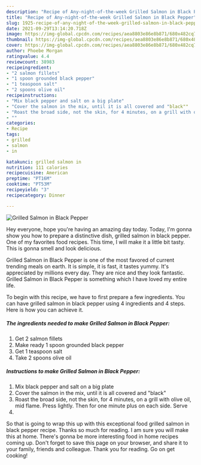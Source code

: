 ```yaml
---
description: "Recipe of Any-night-of-the-week Grilled Salmon in Black Pepper"
title: "Recipe of Any-night-of-the-week Grilled Salmon in Black Pepper"
slug: 1925-recipe-of-any-night-of-the-week-grilled-salmon-in-black-pepper
date: 2021-09-29T13:14:20.718Z
image: https://img-global.cpcdn.com/recipes/aea8803e86e8b871/680x482cq70/grilled-salmon-in-black-pepper-recipe-main-photo.jpg
thumbnail: https://img-global.cpcdn.com/recipes/aea8803e86e8b871/680x482cq70/grilled-salmon-in-black-pepper-recipe-main-photo.jpg
cover: https://img-global.cpcdn.com/recipes/aea8803e86e8b871/680x482cq70/grilled-salmon-in-black-pepper-recipe-main-photo.jpg
author: Phoebe Morgan
ratingvalue: 4.4
reviewcount: 38983
recipeingredient:
- "2 salmon fillets"
- "1 spoon grounded black pepper"
- "1 teaspoon salt"
- "2 spoons olive oil"
recipeinstructions:
- "Mix black pepper and salt on a big plate"
- "Cover the salmon in the mix, until it is all covered and "black""
- "Roast the broad side, not the skin, for 4 minutes, on a grill with olive oil, mid flame. Press lightly. Then for one minute plus on each side. Serve"
- ""
categories:
- Recipe
tags:
- grilled
- salmon
- in

katakunci: grilled salmon in 
nutrition: 111 calories
recipecuisine: American
preptime: "PT16M"
cooktime: "PT53M"
recipeyield: "3"
recipecategory: Dinner

---
```



![Grilled Salmon in Black Pepper](https://img-global.cpcdn.com/recipes/aea8803e86e8b871/680x482cq70/grilled-salmon-in-black-pepper-recipe-main-photo.jpg)

Hey everyone, hope you're having an amazing day today. Today, I'm gonna show you how to prepare a distinctive dish, grilled salmon in black pepper. One of my favorites food recipes. This time, I will make it a little bit tasty. This is gonna smell and look delicious.

Grilled Salmon in Black Pepper is one of the most favored of current trending meals on earth. It is simple, it is fast, it tastes yummy. It's appreciated by millions every day. They are nice and they look fantastic. Grilled Salmon in Black Pepper is something which I have loved my entire life.




To begin with this recipe, we have to first prepare a few ingredients. You can have grilled salmon in black pepper using 4 ingredients and 4 steps. Here is how you can achieve it.

<!--inarticleads1-->

##### The ingredients needed to make Grilled Salmon in Black Pepper:

1. Get 2 salmon fillets
1. Make ready 1 spoon grounded black pepper
1. Get 1 teaspoon salt
1. Take 2 spoons olive oil




<!--inarticleads2-->

##### Instructions to make Grilled Salmon in Black Pepper:

1. Mix black pepper and salt on a big plate
1. Cover the salmon in the mix, until it is all covered and "black"
1. Roast the broad side, not the skin, for 4 minutes, on a grill with olive oil, mid flame. Press lightly. Then for one minute plus on each side. Serve
1. 




So that is going to wrap this up with this exceptional food grilled salmon in black pepper recipe. Thanks so much for reading. I am sure you will make this at home. There's gonna be more interesting food in home recipes coming up. Don't forget to save this page on your browser, and share it to your family, friends and colleague. Thank you for reading. Go on get cooking!
